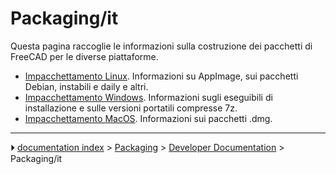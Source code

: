 # Packaging/it
Questa pagina raccoglie le informazioni sulla costruzione dei pacchetti di FreeCAD per le diverse piattaforme.

-   [Impacchettamento Linux](Linux_packaging/it.md). Informazioni su AppImage, sui pacchetti Debian, instabili e daily e altri.
-   [Impacchettamento Windows](Windows_packaging/it.md). Informazioni sugli eseguibili di installazione e sulle versioni portatili compresse 7z.
-   [Impacchettamento MacOS](MacOS_packaging/it.md). Informazioni sui pacchetti .dmg.



---
⏵ [documentation index](../README.md) > [Packaging](Category_Packaging.md) > [Developer Documentation](Category_Developer%20Documentation.md) > Packaging/it
